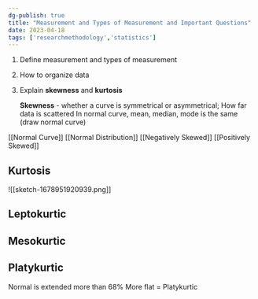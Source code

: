 ```yaml
---
dg-publish: true
title: "Measurement and Types of Measurement and Important Questions"
date: 2023-04-18
tags: ['researchmethodology','statistics']
---
```



1) Define measurement and types of measurement 
2) How to organize data
3) Explain **skewness** and **kurtosis**
	
	**Skewness** - whether a curve is symmetrical or asymmetrical; 
	How far data is scattered 
	In normal curve, mean, median, mode is the same
	(draw normal curve)

[[Normal Curve]]
[[Normal Distribution]]
[[Negatively Skewed]]
[[Positively Skewed]]

## Kurtosis

![[sketch-1678951920939.png]]

 
## Leptokurtic


## Mesokurtic


## Platykurtic 
Normal is extended more than 68%
More flat = Platykurtic 

